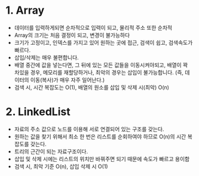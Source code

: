 # 1. Array

- 데이터를 입력하게되면 순차적으로 입력이 되고, 물리적 주소 또한 순차적
- Array의 크기는 처음 결정이 되고, 변경이 불가능하다
- 크기가 고정이고, 인덱스를 가지고 있어 원하는 곳에 접근, 검색이 쉽고, 검색속도가 빠르다.
- 삽입/삭제는 매우 불편합니다.
- 배열 중간에 값을 넣는다면, 그 뒤에 있는 모든 값들을 이동시켜야되고, 배열이 꽉 차있을 경우, 메모리를 재할당하거나, 최악의 경우는 삽입이 불가능합니다.
(즉, 데이터의 이동(복사)가 매우 자주 일어난다.)
- 검색 시, 시간 복잡도는 O(1), 배열의 원소를 삽입 및 삭제 시(최악) O(n)


# 2. LinkedList

- 자료의 주소 값으로 노드를 이용해 서로 연결되어 있는 구조를 갖는다.
- 원하는 값을 찾기 위해서 최소 한 번은 리스트를 순회하여야 하므로 O(n)의 시간 복잡도를 갖는다.
- 트리의 근간이 되는 자료구조이다.
- 삽입 및 삭제 시에는 리스트의 위치만 바꿔주면 되기 때문에 속도가 빠르고 용이함
- 검색 시, 최악 기준 O(n), 삽입 삭제 시 O(1)
